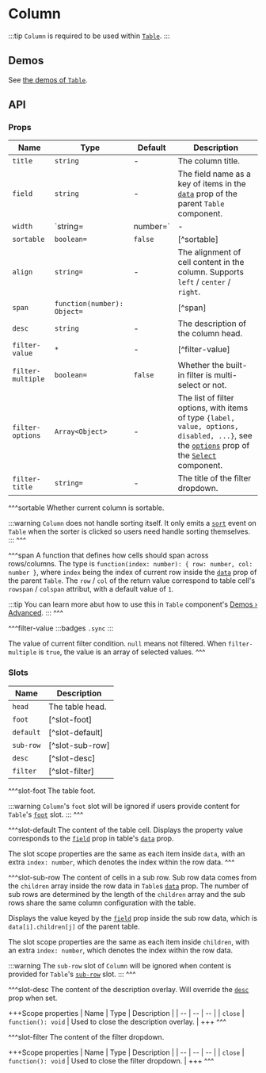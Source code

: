 # Column

:::tip
`Column` is required to be used within [`Table`](./breadcrumb).
:::

## Demos

See [the demos of `Table`](./table#demos).

## API

### Props

| Name | Type | Default | Description |
| -- | -- | -- | -- |
| ``title`` | `string` | - | The column title. |
| ``field`` | `string` | - | The field name as a key of items in the [`data`](./table#props-data) prop of the parent `Table` component. |
| ``width`` | `string=|number=` | - | The column width in `px` value. |
| ``sortable`` | `boolean=` | `false` | [^sortable] |
| ``align`` | `string=` | - | The alignment of cell content in the column. Supports `left` / `center` / `right`. |
| ``span`` | `function(number): Object=` | | [^span] |
| ``desc`` | `string` | - | The description of the column head. |
| ``filter-value`` | `*` | - | [^filter-value] |
| ``filter-multiple`` | `boolean=` | `false` | Whether the built-in filter is multi-select or not. |
| ``filter-options`` | `Array<Object>` | - | The list of filter options, with items of type `{label, value, options, disabled, ...}`, see the [`options`](./select#options) prop of the [`Select`](./select) component. |
| ``filter-title`` | `string=` | - | The title of the filter dropdown. |

^^^sortable
Whether current column is sortable.

:::warning
`Column` does not handle sorting itself. It only emits a [`sort`](./table#events-sort) event on `Table` when the sorter is clicked so users need handle sorting themselves.
:::
^^^

^^^span
A function that defines how cells should span across rows/columns. The type is `function(index: number): { row: number, col: number }`, where `index` being the index of current row inside the [`data`](./table#props-data) prop of the parent `Table`. The `row` / `col` of the return value correspond to table cell's `rowspan` / `colspan` attribut, with a default value of `1`.

:::tip
You can learn more abut how to use this in `Table` component's [Demos › Advanced](./table#advanced).
:::
^^^

^^^filter-value
:::badges
`.sync`
:::

The value of current filter condition. `null` means not filtered. When `filter-multiple` is `true`, the value is an array of selected values.
^^^

### Slots

| Name | Description |
| -- | -- |
| ``head`` | The table head. |
| ``foot`` | [^slot-foot] |
| ``default`` | [^slot-default] |
| ``sub-row`` | [^slot-sub-row] |
| ``desc`` | [^slot-desc] |
| ``filter`` | [^slot-filter] |

^^^slot-foot
The table foot.

:::warning
`Column`'s `foot` slot will be ignored if users provide content for `Table`'s [`foot`](./table#slots-foot) slot.
:::
^^^

^^^slot-default
The content of the table cell. Displays the property value corresponds to the [`field`](#props-field) prop in table's [`data`](./table#props-data) prop.

The slot scope properties are the same as each item inside `data`, with an extra `index: number`, which denotes the index within the row data.
^^^

^^^slot-sub-row
The content of cells in a sub row. Sub row data comes from the `children` array inside the row data in `Table`s [`data`](./table#props-data) prop. The number of sub rows are determined by the length of the `children` array and the sub rows share the same column configuration with the table.

Displays the value keyed by the [`field`](#props-field) prop inside the sub row data, which is `data[i].children[j]` of the parent table.

The slot scope properties are the same as each item inside `children`, with an extra `index: number`, which denotes the index within the row data.

:::warning
The `sub-row` slot of `Column` will be ignored when content is provided for `Table`'s [`sub-row`](./table#slots-sub-row) slot.
:::
^^^

^^^slot-desc
The content of the description overlay. Will override the [`desc`](#props-desc) prop when set.

+++Scope properties
| Name | Type | Description |
| -- | -- | -- |
| `close` | `function(): void` | Used to close the description overlay. |
+++
^^^

^^^slot-filter
The content of the filter dropdown.

+++Scope properties
| Name | Type | Description |
| -- | -- | -- |
| `close` | `function(): void` | Used to close the filter dropdown. |
+++
^^^

